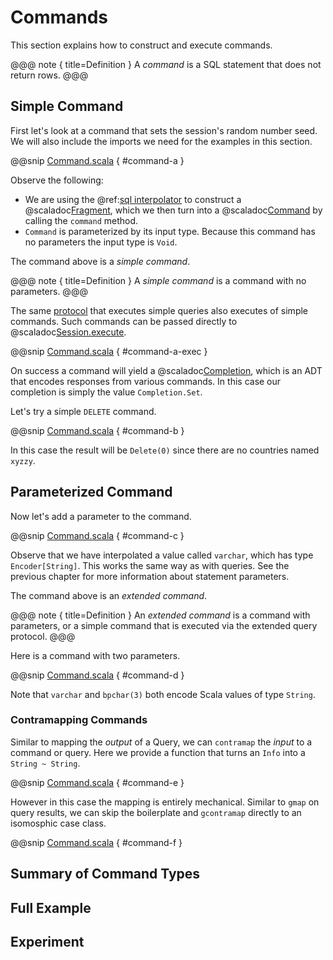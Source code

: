 # Commands

This section explains how to construct and execute commands.

@@@ note { title=Definition }
A *command* is a SQL statement that does not return rows.
@@@

## Simple Command

First let's look at a command that sets the session's random number seed. We will also include the imports we need for the examples in this section.

@@snip [Command.scala](/modules/docs/src/main/scala/tutorial/Command.scala) { #command-a }

Observe the following:

- We are using the @ref:[sql interpolator](../reference/Fragments.md) to construct a @scaladoc[Fragment](skunk.Fragment), which we then turn into a @scaladoc[Command](skunk.Command) by calling the `command` method.
- `Command` is parameterized by its input type. Because this command has no parameters the input type is `Void`.

The command above is a *simple command*.

@@@ note { title=Definition }
A *simple command* is a command with no parameters.
@@@

The same [protocol](https://www.postgresql.org/docs/10/protocol-flow.html#id-1.10.5.7.4) that executes simple queries also executes of simple commands. Such commands can be passed directly to @scaladoc[Session.execute](skunk.Session#execute).

@@snip [Command.scala](/modules/docs/src/main/scala/tutorial/Command.scala) { #command-a-exec }

On success a command will yield a @scaladoc[Completion](skunk.data.Completion), which is an ADT that encodes responses from various commands. In this case our completion is simply the value `Completion.Set`.

Let's try a simple `DELETE` command.

@@snip [Command.scala](/modules/docs/src/main/scala/tutorial/Command.scala) { #command-b }

In this case the result will be `Delete(0)` since there are no countries named `xyzzy`.

## Parameterized Command

Now let's add a parameter to the command.

@@snip [Command.scala](/modules/docs/src/main/scala/tutorial/Command.scala) { #command-c }

Observe that we have interpolated a value called `varchar`, which has type `Encoder[String]`. This works the same way as with queries. See the previous chapter for more information about statement parameters.

The command above is an *extended command*.

@@@ note { title=Definition }
An *extended command* is a command with parameters, or a simple command that is executed via the extended query protocol.
@@@

Here is a command with two parameters.

@@snip [Command.scala](/modules/docs/src/main/scala/tutorial/Command.scala) { #command-d }

Note that `varchar` and `bpchar(3)` both encode Scala values of type `String`.

### Contramapping Commands

Similar to mapping the _output_ of a Query, we can `contramap` the _input_ to a command or query. Here we provide a function that turns an `Info` into a `String ~ String`.

@@snip [Command.scala](/modules/docs/src/main/scala/tutorial/Command.scala) { #command-e }

However in this case the mapping is entirely mechanical. Similar to `gmap` on query results, we can skip the boilerplate and `gcontramap` directly to an isomosphic case class.

@@snip [Command.scala](/modules/docs/src/main/scala/tutorial/Command.scala) { #command-f }



## Summary of Command Types

## Full Example

## Experiment

